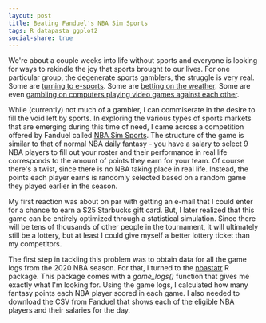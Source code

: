 ```yaml
---
layout: post
title: Beating Fanduel's NBA Sim Sports
tags: R datapasta ggplot2
social-share: true
---
```


We're about a couple weeks into life without sports and everyone is looking for ways to rekindle the joy that sports brought to our lives. For one particular group, the degenerate sports gamblers, the struggle is very real. Some are [turning to e-sports](https://www.draftkings.com/fantasy-league-of-legends). Some are [betting on the weather](https://betonweather.io/). Some are even [gambling on computers playing video games against each other](https://www.fanduel.com/awesemocontests).

While (currently) not much of a gambler, I can commiserate in the desire to fill the void left by sports. In exploring the various types of sports markets that are emerging during this time of need, I came across a competition offered by Fanduel called [NBA Sim Sports](https://www.fanduel.com/sim-sports-nba). The structure of the game is similar to that of normal NBA daily fantasy - you have a salary to select 9 NBA players to fill out your roster and their performance in real life corresponds to the amount of points they earn for your team. Of course there's a twist, since there is no NBA taking place in real life. Instead, the points each player earns is randomly selected based on a random game they played earlier in the season.

My first reaction was about on par with getting an e-mail that I could enter for a chance to earn a $25 Starbucks gift card. But, I later realized that this game can be entirely optimized through a statistical simulation. Since there will be tens of thousands of other people in the tournament, it will ultimately still be a lottery, but at least I could give myself a better lottery ticket than my competitors.

The first step in tackling this problem was to obtain data for all the game logs from the 2020 NBA season. For that, I turned to the [nbastatr](https://github.com/abresler/nbastatR) R package. This package comes with a *game_logs()* function that gives me exactly what I'm looking for. Using the game logs, I calculated how many fantasy points each NBA player scored in each game. I also needed to download the CSV from Fanduel that shows each of the eligible NBA players and their salaries for the day.

